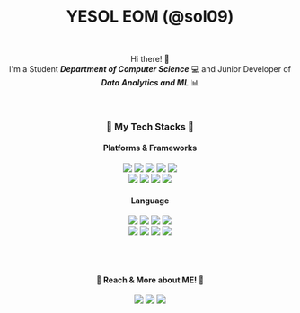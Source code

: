 <div align=center> 

YESOL EOM (@sol09)
====

<br>

Hi there! 👋 <br>
I'm a Student _**Department of Computer Science**_ 💻 and Junior Developer of _**Data Analytics and ML**_ 📊
 
<br>
 
### 🌱 My Tech Stacks 🌱
#### Platforms & Frameworks
  <img src="https://img.shields.io/badge/Tensorflow-FF6F00?style=flat-square&logo=tensorflow&logoColor=white"/>
  <img src="https://img.shields.io/badge/Jupyter-F37626?style=flat-square&logo=jupyter&logoColor=white"/>
  <img src="https://img.shields.io/badge/OracleSQL-F80000?style=flat-square&logo=oracle&logoColor=white"/>
  <img src="https://img.shields.io/badge/SQLite-003B57?style=flat-square&logo=sqlite&logoColor=white"/>
  <img src="https://img.shields.io/badge/Firebase-FFCA28?style=flat-square&logo=firebase&logoColor=white"/><br>
  <img src="https://img.shields.io/badge/Android-3DDC84?style=flat-square&logo=android&logoColor=white"/>
  <img src="https://img.shields.io/badge/Node.js-339933?style=flat-square&logo=Nodedotjs&logoColor=white"/>
  <img src="https://img.shields.io/badge/Spring-6DB33F?style=flat-square&logo=spring&logoColor=white"/>
  <img src="https://img.shields.io/badge/Django-092E20?style=flat-square&logo=Django&logoColor=white"/>

#### Language
  <img src="https://img.shields.io/badge/Python-3776AB?style=flat-square&logo=Python&logoColor=white"/>
  <img src="https://img.shields.io/badge/Java-007396?style=flat-square&logo=Java&logoColor=white"/>
  <img src="https://img.shields.io/badge/C-A8B9CC?style=flat-square&logo=C&logoColor=white"/>
  <img src="https://img.shields.io/badge/Kotilin-7F52FF?style=flat-square&logo=Kotlin&logoColor=white"/><br>
  <img src="https://img.shields.io/badge/C++-00599C?style=flat-square&logo=Cplusplus&logoColor=white"/>
  <img src="https://img.shields.io/badge/JavaScript-F7DF1E?style=flat-square&logo=JavaScript&logoColor=white"/>
  <img src="https://img.shields.io/badge/HTML-E34F26?style=flat-square&logo=html5&logoColor=white"/>
  <img src="https://img.shields.io/badge/CSS-1572B6?style=flat-square&logo=css3&logoColor=white"/>

<br><br>

#### 💬 Reach & More about ME! 💬
  <a href="mailto:yesoll0927@gmail.com">
   <img src="https://img.shields.io/badge/Gmail-EA4335?style=flat-square&logo=gmail&logoColor=white"/></a>
  <a href="mailto:yesol0927@naver.com">
   <img src="https://img.shields.io/badge/Nmail-03C75A?style=flat-square&logo=naver&logoColor=white"/></a>
  <a href="http://edorrr.tistory.com/">
   <img href="http://edorrr.tistory.com/" src="https://img.shields.io/badge/Tistory-000000?style=flat-square&logo=githubsponsors&logoColor=white"/></a>
  
<br>


<!-- 

[![Top Langs](https://github-readme-stats.vercel.app/api/top-langs/?username=sol09&layout=compact)](https://github.com/anuraghazra/github-readme-stats)
**sol09/sol09** is a ✨ _special_ ✨ repository because its `README.md` (this file) appears on your GitHub profile.

Here are some ideas to get you started:

🔭 I’m currently working on ...
🌱 I’m currently learning ...
👯 I’m looking to collaborate on ...
🤔 I’m looking for help with ...
💬 Ask me about ...
📫 How to reach me: ...
😄 Pronouns: ...
⚡ Fun fact: ...
-->

</div>

